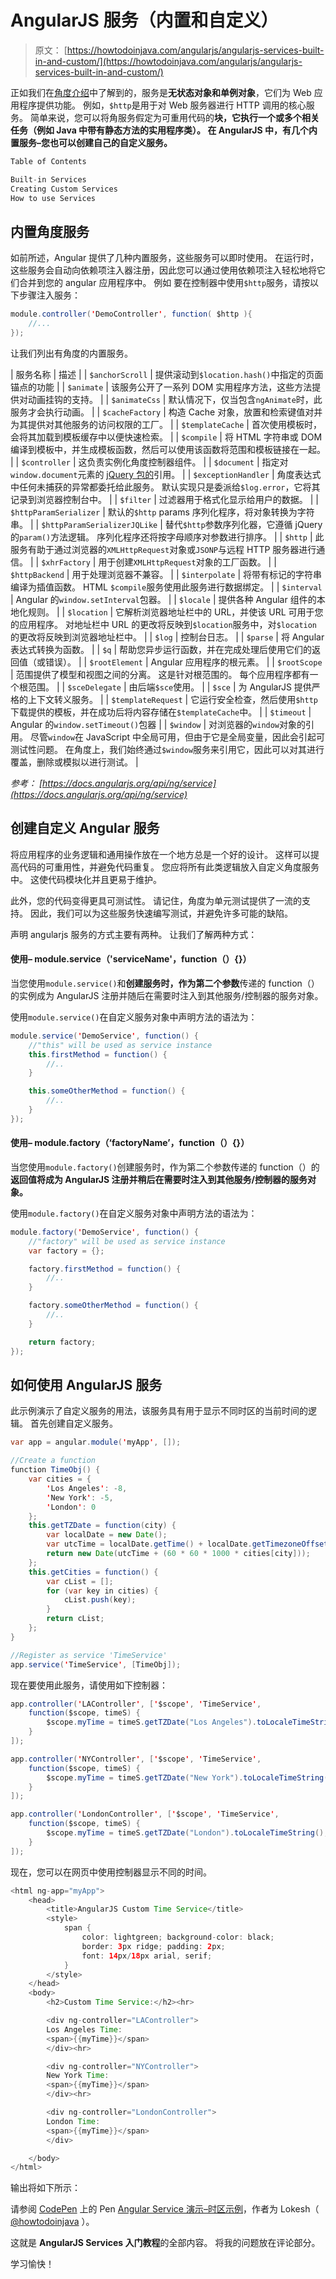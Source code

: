 # AngularJS 服务（内置和自定义）

> 原文： [https://howtodoinjava.com/angularjs/angularjs-services-built-in-and-custom/](https://howtodoinjava.com/angularjs/angularjs-services-built-in-and-custom/)

正如我们在[角度介绍](//howtodoinjava.com/angularjs/angularjs-tutorial-helloworld-example/)中了解到的，服务是**无状态对象和单例对象**，它们为 Web 应用程序提供功能。 例如，`$http`是用于对 Web 服务器进行 HTTP 调用的核心服务。 简单来说，您可以将角服务假定为可重用代码的**块，它执行一个或多个相关任务（例如 Java 中带有静态方法的实用程序类）。 在 AngularJS 中，有几个内置服务–您也可以创建自己的自定义服务。**

```java
Table of Contents

Built-in Services
Creating Custom Services
How to use Services
```

## 内置角度服务

如前所述，Angular 提供了几种内置服务，这些服务可以即时使用。 在运行时，这些服务会自动向依赖项注入器注册，因此您可以通过使用依赖项注入轻松地将它们合并到您的 angular 应用程序中。 例如 要在控制器中使用`$http`服务，请按以下步骤注入服务：

```java
module.controller('DemoController', function( $http ){
    //...
});
```

让我们列出有角度的内置服务。

| 服务名称 | 描述 |
| `$anchorScroll` | 提供滚动到`$location.hash()`中指定的页面锚点的功能 |
| `$animate` | 该服务公开了一系列 DOM 实用程序方法，这些方法提供对动画挂钩的支持。 |
| `$animateCss` | 默认情况下，仅当包含`ngAnimate`时，此服务才会执行动画。 |
| `$cacheFactory` | 构造 Cache 对象，放置和检索键值对并为其提供对其他服务的访问权限的工厂。 |
| `$templateCache` | 首次使用模板时，会将其加载到模板缓存中以便快速检索。 |
| `$compile` | 将 HTML 字符串或 DOM 编译到模板中，并生成模板函数，然后可以使用该函数将范围和模板链接在一起。 |
| `$controller` | 这负责实例化角度控制器组件。 |
| `$document` | 指定对`window.document`元素的 [jQuery 包的](//howtodoinjava.com/scripting/jquery/javascript-dom-objects-vs-jquery-objects/)引用。 |
| `$exceptionHandler` | 角度表达式中任何未捕获的异常都委托给此服务。 默认实现只是委派给`$log.error`，它将其记录到浏览器控制台中。 |
| `$filter` | 过滤器用于格式化显示给用户的数据。 |
| `$httpParamSerializer` | 默认的`$http` params 序列化程序，将对象转换为字符串。 |
| `$httpParamSerializerJQLike` | 替代`$http`参数序列化器，它遵循 jQuery 的`param()`方法逻辑。 序列化程序还将按字母顺序对参数进行排序。 |
| `$http` | 此服务有助于通过浏览器的`XMLHttpRequest`对象或`JSONP`与远程 HTTP 服务器进行通信。 |
| `$xhrFactory` | 用于创建`XMLHttpRequest`对象的工厂函数。 |
| `$httpBackend` | 用于处理浏览器不兼容。 |
| `$interpolate` | 将带有标记的字符串编译为插值函数。 HTML `$compile`服务使用此服务进行数据绑定。 |
| `$interval` | Angular 的`window.setInterval`包器。 |
| `$locale` | 提供各种 Angular 组件的本地化规则。 |
| `$location` | 它解析浏览器地址栏中的 URL，并使该 URL 可用于您的应用程序。 对地址栏中 URL 的更改将反映到`$location`服务中，对`$location`的更改将反映到浏览器地址栏中。 |
| `$log` | 控制台日志。 |
| `$parse` | 将 Angular 表达式转换为函数。 |
| `$q` | 帮助您异步运行函数，并在完成处理后使用它们的返回值（或错误）。 |
| `$rootElement` | Angular 应用程序的根元素。 |
| `$rootScope` | 范围提供了模型和视图之间的分离。 这是针对根范围的。 每个应用程序都有一个根范围。 |
| `$sceDelegate` | 由后端`$sce`使用。 |
| `$sce` | 为 AngularJS 提供严格的上下文转义服务。 |
| `$templateRequest` | 它运行安全检查，然后使用`$http`下载提供的模板，并在成功后将内容存储在`$templateCache`中。 |
| `$timeout` | Angular 的`window.setTimeout()`包器 |
| `$window` | 对浏览器的`window`对象的引用。 尽管`window`在 JavaScript 中全局可用，但由于它是全局变量，因此会引起可测试性问题。 在角度上，我们始终通过`$window`服务来引用它，因此可以对其进行覆盖，删除或模拟以进行测试。 |

*参考： [https://docs.angularjs.org/api/ng/service](https://docs.angularjs.org/api/ng/service)*

## 创建自定义 Angular 服务

将应用程序的业务逻辑和通用操作放在一个地方总是一个好的设计。 这样可以提高代码的可重用性，并避免代码重复。 您应将所有此类逻辑放入自定义角度服务中。 这使代码模块化并且更易于维护。

此外，您的代码变得更具可测试性。 请记住，角度为单元测试提供了一流的支持。 因此，我们可以为这些服务快速编写测试，并避免许多可能的缺陷。

声明 angularjs 服务的方式主要有两种。 让我们了解两种方式：

#### 使用– module.service（'serviceName'，function（）{}）

当您使用`module.service()`和**创建服务时，作为第二个参数**传递的 function（）的实例成为 AngularJS 注册并随后在需要时注入到其他服务/控制器的服务对象。

使用`module.service()`在自定义服务对象中声明方法的语法为：

```java
module.service('DemoService', function() {
	//"this" will be used as service instance
    this.firstMethod = function() {
        //..
    }

    this.someOtherMethod = function() {
        //..
    }
});
```

#### 使用– module.factory（‘factoryName’，function（）{}）

当您使用`module.factory()`创建服务时，作为第二个参数传递的 function（）的**返回值将成为 AngularJS 注册并稍后在需要时注入到其他服务/控制器的服务对象。**

使用`module.factory()`在自定义服务对象中声明方法的语法为：

```java
module.factory('DemoService', function() {
	//"factory" will be used as service instance
	var factory = {}; 

    factory.firstMethod = function() {
        //..
    }

    factory.someOtherMethod = function() {
        //..
    }

    return factory;
});
```

## 如何使用 AngularJS 服务

此示例演示了自定义服务的用法，该服务具有用于显示不同时区的当前时间的逻辑。 首先创建自定义服务。

```java
var app = angular.module('myApp', []);

//Create a function
function TimeObj() {
    var cities = {
        'Los Angeles': -8,
        'New York': -5,
        'London': 0
    };
    this.getTZDate = function(city) {
        var localDate = new Date();
        var utcTime = localDate.getTime() + localDate.getTimezoneOffset() * 60 * 1000;
        return new Date(utcTime + (60 * 60 * 1000 * cities[city]));
    };
    this.getCities = function() {
        var cList = [];
        for (var key in cities) {
            cList.push(key);
        }
        return cList;
    };
}

//Register as service 'TimeService'
app.service('TimeService', [TimeObj]);

```

现在要使用此服务，请使用如下控制器：

```java
app.controller('LAController', ['$scope', 'TimeService',
    function($scope, timeS) {
        $scope.myTime = timeS.getTZDate("Los Angeles").toLocaleTimeString();
    }
]);

app.controller('NYController', ['$scope', 'TimeService',
    function($scope, timeS) {
        $scope.myTime = timeS.getTZDate("New York").toLocaleTimeString();
    }
]);

app.controller('LondonController', ['$scope', 'TimeService',
    function($scope, timeS) {
        $scope.myTime = timeS.getTZDate("London").toLocaleTimeString();
    }
]);

```

现在，您可以在网页中使用控制器显示不同的时间。

```java
<html ng-app="myApp">
	<head>
		<title>AngularJS Custom Time Service</title>
		<style>
			span {
				color: lightgreen; background-color: black;
				border: 3px ridge; padding: 2px;
				font: 14px/18px arial, serif; 
			}
		</style>
	</head>
	<body>
		<h2>Custom Time Service:</h2><hr>

		<div ng-controller="LAController">
		Los Angeles Time:
		<span>{{myTime}}</span>
		</div><hr>

		<div ng-controller="NYController">
		New York Time:
		<span>{{myTime}}</span>
		</div><hr>

		<div ng-controller="LondonController">
		London Time:
		<span>{{myTime}}</span>
		</div>

	</body>
</html>
```

输出将如下所示：

请参阅 [CodePen](https://codepen.io) 上的 Pen [Angular Service 演示–时区示例](https://codepen.io/howtodoinjava/pen/jWxYKB/)，作者为 Lokesh（ [@howtodoinjava](https://codepen.io/howtodoinjava) ）。

这就是 **AngularJS Services 入门教程**的全部内容。 将我的问题放在评论部分。

学习愉快！